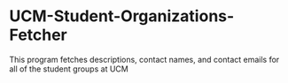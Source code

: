 # UCM-Student-Organizations-Fetcher
This program fetches descriptions, contact names, and contact emails for all of the student groups at UCM

